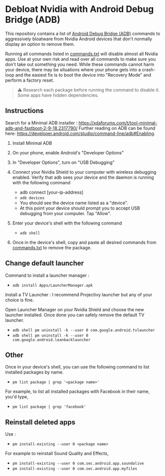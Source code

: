 # Debloat Nvidia with Android Debug Bridge (ADB)

This repository contains a list of [Android Debug Bridge (ADB)](https://developer.android.com/studio/command-line/adb) commands to aggressively bloatware from Nvidia Android devices that don't normally display an option to remove them.

Running all commands listed in [commands.txt](./commands.txt) will disable almost all Nvidia apps.
Use at your own risk and read over all commands to make sure you don't take out something you need.
While these commands cannot harm your device, there may be situations where your phone gets into a crash-loop and the easiest fix is to boot the device into "Recovery Mode" and perform a factory reset.

> ⚠️ Research each package before running the command to disable it. Some apps have hidden dependencies.

## Instructions
Search for a Minimal ADB installer : https://xdaforums.com/t/tool-minimal-adb-and-fastboot-2-9-18.2317790/
Further reading on ADB can be found here: https://developer.android.com/studio/command-line/adb#Enabling.

1. Install Minimal ADB
2. On your phone, enable Android's "Developer Options"
3. In "Developer Options", turn on "USB Debugging"
4. Connect your Nvidia Shield to your computer with wireless debugging enabled. Verify that adb sees your device and the daemon is running with the following command
    - adb connect [your-ip-address] 
    - `adb devices`
    - You should see the device name listed as a "device".
    - At this point your device should prompt you to accept USB debugging from your computer. Tap "Allow".
    
6. Enter your device's shell with the following command
    - `adb shell`
7. Once in the device's shell, copy and paste all desired commands from [commands.txt](./commands.txt) to remove the package.

## Change default launcher

Command to install a launcher manager :
 - `adb install Apps/LauncherManager.apk`

Install a TV Launcher :
I recommend Projectivy launcher but any of your choice is fine.

Open Launcher Manager on your Nvidia Shield and choose the new launcher installed. Once done you can safely remove the default TV launcher.
 - `adb shell pm uninstall -k --user 0 com.google.android.tvlauncher`
 - `adb shell pm uninstall -k --user 0 com.google.android.leanbacklauncher`

## Other
Once in your device's shell, you can use the following command to list installed packages by name.
 - `pm list package | grep '<package name>'`

For example, to list all installed packages with Facebook in their name, you'd type,
 - `pm list package | grep 'facebook'`

## Reinstall deleted apps
Use :
 - `pm install-existing --user 0 <package name>`
  
For example to reinstall Sound Quality and Effects, 
 - `pm install-existing --user 0 com.sec.android.app.soundalive`
 - `pm install-existing --user 0 com.sec.android.app.myfiles`


